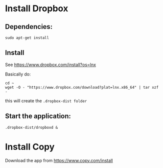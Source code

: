 Install Dropbox
================

Dependencies:
-------------

    sudo apt-get install 

Install
--------

See <https://www.dropbox.com/install?os=lnx>

Basically do:

    cd ~ 
    wget -O - "https://www.dropbox.com/download?plat=lnx.x86_64" | tar xzf -

this will create the `.dropbox-dist folder`


Start the application: 
----------------------

    .dropbox-dist/dropboxd &





Install Copy
=============



Download the app from <https://www.copy.com/install>

